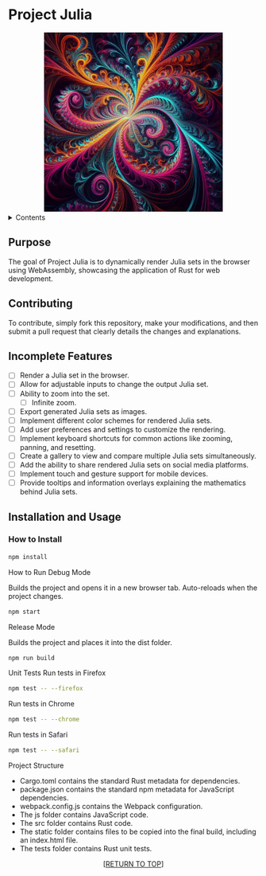 <a name="readme-top"></a>

# Project Julia

<div align="center">
    <img src="concept.png" alt="Concept Julia Fractal" width="360" height="360">
</div>

<details>
    <summary>Contents</summary>
    <ol>
        <li>
            <a href="#purpose">Purpose</a>
        </li>
        <li>
            <a href="#contributing">Contributing</a>
        </li>
        <li>
            <a href="#incomplete-features">Incomplete Features</a>
        </li>
        <li>
            <a href="#installation-and-usage">Installation and Usage</a>
        </li>
    </ol>
</details>

## Purpose

The goal of Project Julia is to dynamically render Julia sets in the browser using WebAssembly, showcasing the application of Rust for web development.

## Contributing

To contribute, simply fork this repository, make your modifications, and then submit a pull request that clearly details the changes and explanations.

## Incomplete Features

- [ ] Render a Julia set in the browser.
- [ ] Allow for adjustable inputs to change the output Julia set.
- [ ] Ability to zoom into the set.
    - [ ] Infinite zoom.
 - [ ] Export generated Julia sets as images.
 - [ ] Implement different color schemes for rendered Julia sets.
 - [ ] Add user preferences and settings to customize the rendering.
 - [ ] Implement keyboard shortcuts for common actions like zooming, panning, and resetting.
 - [ ] Create a gallery to view and compare multiple Julia sets simultaneously.
 - [ ] Add the ability to share rendered Julia sets on social media platforms.
 - [ ] Implement touch and gesture support for mobile devices.
 - [ ] Provide tooltips and information overlays explaining the mathematics behind Julia sets.

## Installation and Usage

### How to Install

```sh
npm install
```
How to Run
Debug Mode

Builds the project and opens it in a new browser tab. Auto-reloads when the project changes.

```sh
npm start
```
Release Mode

Builds the project and places it into the dist folder.

```sh
npm run build
```
Unit Tests
Run tests in Firefox
```sh
npm test -- --firefox
```
Run tests in Chrome
```sh
npm test -- --chrome
```
Run tests in Safari
```sh
npm test -- --safari
```
Project Structure

   - Cargo.toml contains the standard Rust metadata for dependencies.
   - package.json contains the standard npm metadata for JavaScript dependencies.
   - webpack.config.js contains the Webpack configuration.
   - The js folder contains JavaScript code.
   - The src folder contains Rust code.
   - The static folder contains files to be copied into the final build, including an index.html file.
   - The tests folder contains Rust unit tests.

<p align="center">[<a href="#readme-top">RETURN TO TOP</a>]</p>
